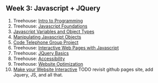 ## Week 3: Javascript + JQuery
1. Treehouse: [Intro to Programming](http://teamtreehouse.com/library/introduction-to-programming)
2. Treehouse: [Javascript Foundations](http://teamtreehouse.com/library/javascript-foundations)
3. [Javascript Variables and Object Types](./js-variables-objects)
4. [Manipulating Javascript Objects](./manipulating-js-objects)
5. [Code Telephone Group Project](https://github.com/pukeko-2015/phase-0-unit-3/tree/master/week-7/6-group-project)
6. Treehouse: [Interactive Web Pages with Javascript](http://teamtreehouse.com/library/interactive-web-pages-with-javascript)
7. Treehouse: [JQuery Basics](http://teamtreehouse.com/library/jquery-basics)
8. Treehouse: [Accessibility](http://teamtreehouse.com/library/accessibility)
9. Treehouse: [Website Optimization](http://teamtreehouse.com/library/website-optimization)
10. [Make your Website Interactive](./interactive) TODO revisit github pages site, add Jquery, JS, and all that.
